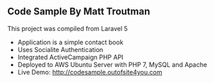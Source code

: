 ## Code Sample By Matt Troutman

This project was compiled from Laravel 5

- Application is a simple contact book
- Uses Socialite Authentication
- Integrated ActiveCampaign PHP API
- Deployed to AWS Ubuntu Server with PHP 7, MySQL and Apache
- Live Demo: http://codesample.outofsite4you.com
